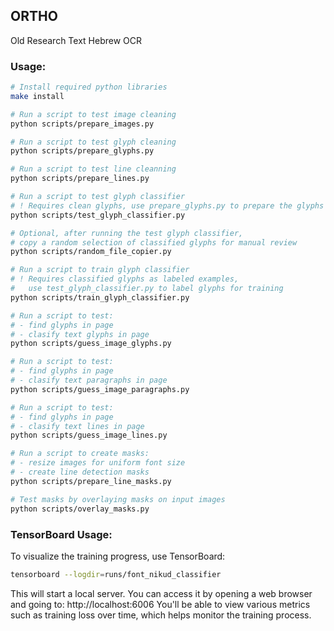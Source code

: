 ## ORTHO

Old Research Text Hebrew OCR

### Usage:

```sh
# Install required python libraries
make install

# Run a script to test image cleaning
python scripts/prepare_images.py

# Run a script to test glyph cleaning
python scripts/prepare_glyphs.py

# Run a script to test line cleanning
python scripts/prepare_lines.py

# Run a script to test glyph classifier
# ! Requires clean glyphs, use prepare_glyphs.py to prepare the glyphs
python scripts/test_glyph_classifier.py

# Optional, after running the test glyph classifier,
# copy a random selection of classified glyphs for manual review
python scripts/random_file_copier.py

# Run a script to train glyph classifier
# ! Requires classified glyphs as labeled examples,
#   use test_glyph_classifier.py to label glyphs for training
python scripts/train_glyph_classifier.py

# Run a script to test:
# - find glyphs in page
# - clasify text glyphs in page 
python scripts/guess_image_glyphs.py 

# Run a script to test:
# - find glyphs in page
# - clasify text paragraphs in page 
python scripts/guess_image_paragraphs.py

# Run a script to test:
# - find glyphs in page
# - clasify text lines in page
python scripts/guess_image_lines.py

# Run a script to create masks:
# - resize images for uniform font size
# - create line detection masks
python scripts/prepare_line_masks.py

# Test masks by overlaying masks on input images
python scripts/overlay_masks.py
```

### TensorBoard Usage:

To visualize the training progress, use TensorBoard:

```bash
tensorboard --logdir=runs/font_nikud_classifier
```

This will start a local server. You can access it by opening a web browser and going to: http://localhost:6006
You'll be able to view various metrics such as training loss over time, which helps monitor the training process.
